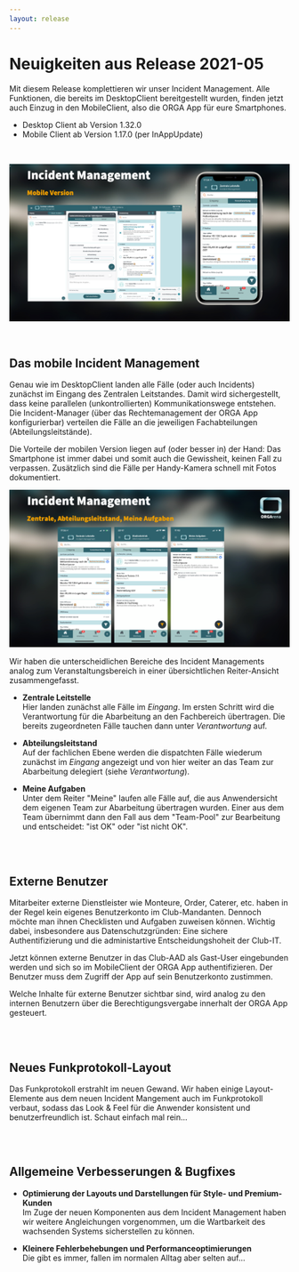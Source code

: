 ```yaml
---
layout: release
---
```


# Neuigkeiten aus Release 2021-05

Mit diesem Release komplettieren wir unser Incident Management. Alle Funktionen, die bereits im DesktopClient bereitgestellt wurden, finden jetzt auch Einzug in den MobileClient, also die ORGA App für eure Smartphones.

* Desktop Client ab Version 1.32.0
* Mobile Client ab Version 1.17.0 (per InAppUpdate)

<br>

![Funkprotokoll](Bilder/desktop-mobil.png)

<br>


## Das mobile Incident Management
Genau wie im DesktopClient landen alle Fälle (oder auch Incidents) zunächst im Eingang des Zentralen Leitstandes. Damit wird sichergestellt, dass keine parallelen (unkontrollierten) Kommunikationswege entstehen. Die Incident-Manager (über das Rechtemanagement der ORGA App konfigurierbar) verteilen die Fälle an die jeweiligen Fachabteilungen (Abteilungsleitstände).

Die Vorteile der mobilen Version liegen auf (oder besser in) der Hand: Das Smartphone ist immer dabei und somit auch die Gewissheit, keinen Fall zu verpassen. Zusätzlich sind die Fälle per Handy-Kamera schnell mit Fotos dokumentiert.

![Funkprotokoll](Bilder/zentrale-abteilung-meins.png)

Wir haben die unterscheidlichen Bereiche des Incident Managements analog zum Veranstaltungsbereich in einer übersichtlichen Reiter-Ansicht zusammengefasst.

- **Zentrale Leitstelle**<br>
Hier landen zunächst alle Fälle im *Eingang*. Im ersten Schritt wird die Verantwortung für die Abarbeitung an den Fachbereich übertragen. Die bereits zugeordneten Fälle tauchen dann unter *Verantwortung* auf.

- **Abteilungsleitstand**<br>
Auf der fachlichen Ebene werden die dispatchten Fälle wiederum zunächst im *Eingang* angezeigt und von hier weiter an das Team zur Abarbeitung delegiert (siehe *Verantwortung*).

- **Meine Aufgaben**<br>
Unter dem Reiter "Meine" laufen alle Fälle auf, die aus Anwendersicht dem eigenen Team zur Abarbeitung übertragen wurden. Einer aus dem Team übernimmt dann den Fall aus dem "Team-Pool" zur Bearbeitung und entscheidet: "ist OK" oder "ist nicht OK".

<br>
<br>

## Externe Benutzer
Mitarbeiter externe Dienstleister wie Monteure, Order, Caterer, etc. haben in der Regel kein eigenes Benutzerkonto im Club-Mandanten. Dennoch möchte man ihnen Checklisten und Aufgaben zuweisen können. Wichtig dabei, insbesondere aus Datenschutzgründen: Eine sichere Authentifizierung und die administartive Entscheidungshoheit der Club-IT.

Jetzt können externe Benutzer in das Club-AAD als Gast-User eingebunden werden und sich so im MobileClient der ORGA App authentifizieren. Der Benutzer muss dem Zugriff der App auf sein Benutzerkonto zustimmen. 

Welche Inhalte für externe Benutzer sichtbar sind, wird analog zu den internen Benutzern über die Berechtigungsvergabe innerhalt der ORGA App gesteuert.  

<br>
<br>


## Neues Funkprotokoll-Layout
Das Funkprotokoll erstrahlt im neuen Gewand. Wir haben einige Layout-Elemente aus dem neuen Incident Mangement auch im Funkprotokoll verbaut, sodass das Look & Feel für die Anwender konsistent und benutzerfreundlich ist. Schaut einfach mal rein...



<br>
<br>

## Allgemeine Verbesserungen & Bugfixes

- **Optimierung der Layouts und Darstellungen für Style- und Premium-Kunden**<br>
Im Zuge der neuen Komponenten aus dem Incident Management haben wir weitere Angleichungen vorgenommen, um die Wartbarkeit des wachsenden Systems sicherstellen zu können.

- **Kleinere Fehlerbehebungen und Performanceoptimierungen**<br>
Die gibt es immer, fallen im normalen Alltag aber selten auf...